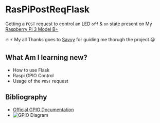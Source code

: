 # RasPiPostReqFlask

Getting a `POST` request to control an LED `off` & `on` state present on My [Raspberry Pi 3 Model B+](https://www.raspberrypi.org/products/raspberry-pi-3-model-b-plus/)

:fire: :zap: My all Thanks goes to [Savvy](https://github.com/anomius) for guiding me thorugh the project :grinning:

## What Am I learning new?
- How to use Flask
- Raspi GPIO Control
- Usage of the `POST` request

## Bibliography 

- [Official GPIO Documentation](https://www.raspberrypi.org/documentation/usage/gpio/)
- ![GPIO Diagram](https://www.raspberrypi.org/documentation/usage/gpio/images/GPIO-Pinout-Diagram-2.png)
